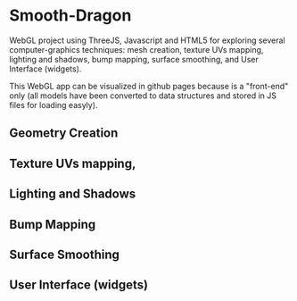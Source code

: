 # Smooth-Dragon
WebGL project using ThreeJS, Javascript and HTML5 for exploring several computer-graphics techniques: mesh creation, texture UVs mapping, lighting and shadows, bump mapping, surface smoothing, and User Interface (widgets).

This WebGL app can be visualized in github pages because is a "front-end" only (all models have been converted to data structures and stored in JS files for loading easyly).

## Geometry Creation

## Texture UVs mapping, 

## Lighting and Shadows

## Bump Mapping

## Surface Smoothing

## User Interface (widgets)
